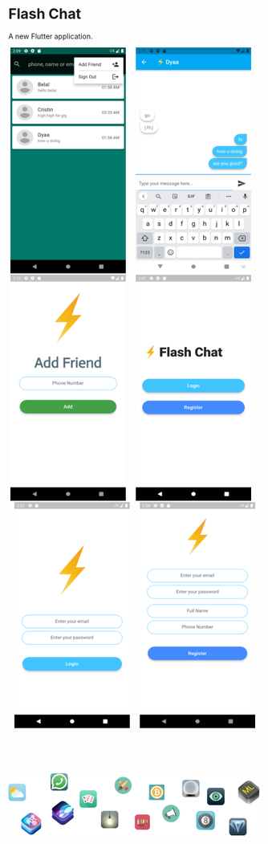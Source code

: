 # Flash Chat

A new Flutter application.

<p align="center" >
  <img src="https://github.com/abdallah-abuzead/Images/blob/main/Flash Chat/4.png" width="230" height="450">
        &nbsp;&nbsp;&nbsp;
  <img src="https://github.com/abdallah-abuzead/Images/blob/main/Flash Chat/5.png" width="230" height="450">
        &nbsp;&nbsp;&nbsp;
  <img src="https://github.com/abdallah-abuzead/Images/blob/main/Flash Chat/6.png" width="230" height="450">
        &nbsp;&nbsp;&nbsp;
  <img src="https://github.com/abdallah-abuzead/Images/blob/main/Flash Chat/1.png" width="230" height="450">
        &nbsp;&nbsp;&nbsp;
  <img src="https://github.com/abdallah-abuzead/Images/blob/main/Flash Chat/2.png" width="230" height="450">
        &nbsp;&nbsp;&nbsp;
  <img src="https://github.com/abdallah-abuzead/Images/blob/main/Flash Chat/3.png" width="230" height="450">
  <br><br><br><br><br><br>
  <img src="https://github.com/abdallah-abuzead/Images/blob/main/readme-end-banner.png">
</p>
